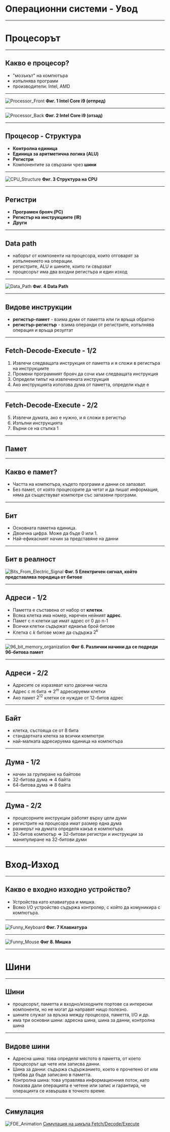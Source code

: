 # Операционни системи - Увод

---

# Процесорът

---

##  Какво е процесор?

- "мозъкът" на компютъра
- изпълнява програми
- производители: Intel, AMD

---


![Processor_Front](/Attachments/Processor_Front.png)
**Фиг. 1 Intel Core i9 (отпред)**

---


![Processor_Back](/Attachments/Processor_Back.png)
**Фиг. 2 Intel Core i9 (отзад)**

---

## Процесор - Структура

- **Контролна единица**
- **Единица за аритметична логика (ALU)**
- **Регистри**
- Компонентите за свързани чрез **шини**

---

![CPU_Structure](/Attachments/CPU_Structure.png)
**Фиг. 3 Структура на CPU**

---

## Регистри

- **Програмен брояч (PC)**
- **Регистър на инструкциите (IR)**
- **Други**

---

## Data path

- наборът от компоненти на процесора, които отговарят за изпълнението на операции.
- регистрите, ALU  и шините, които ги свързват
- процесорът има два входни регистъра и един изход

---

![Data_Path](/Attachments/Data_Path.png)
**Фиг. 4 Data Path**

---

## Видове инструкции

- **регистър-памет** - взима думи от паметта или ги връща обратно
- **регистър-регистър** - взима операнди от регистрите, изпълнява операция и връща резултат

---

## Fetch-Decode-Execute - 1/2

1. Извлечи следващата инструкция от паметта и я сложи в регистъра на инструкциите
2. Промени програмният брояч да сочи към следващата инструкция
3. Определи типът на извлечената инструкция
4. Ако инструкцията използва дума от паметта, определи къде е

---

## Fetch-Decode-Execute - 2/2

5. Извлечи думата, ако е нужно, и я сложи в регистър
6. Изпълни инструкцията
7. Върни се на стъпка 1

---
## Памет

---

## Какво е памет?

- Частта на компютъра, където програми и данни се запазват.
- Без памет, от която процесорите да четат и да пишат информация, няма да съществуват компютри със запазени програми.

---
## Бит

- Основната паметна единица.
- Двоична цифра. Може да бъде 0 или 1.
- Най-ефикасният начин за представяне на данни

---

## Бит в реалност

![Bits_From_Electric_Signal](/Attachments/BIts_From_Electric_Signal.jpg)
**Фиг. 5 Електричен сигнал, който представлява поредица от битове**

---
## Адреси  - 1/2

- Паметта е съставена от набор от **клетки**.
- Всяка клетка има номер, наречен нейният **адрес**.
- Памет с n клетки ще имат адрес от 0 до n-1
- Всички клетки съдържат еднакъв брой битове
- Клетка с _k_ битове може да съдържа $2^k$

---

![96_bit_memory_organization](/Attachments/96_bit_memory_organization.png)
**Фиг 6. Различни начини да се подреди 96-битова памет**

---

## Адреси - 2/2

- Адресите се изразяват като двоични числа
- Адрес с m бита => $2^m$ адресируеми клетки
- Ако памет $2^{12}$ клетки се нуждае от 12-битов адрес

---

## Байт

- клетка, състояща се от 8 бита
- стандартната клетка за всички компютри
- най-малката адресируема единица на компютъра

---

## Дума - 1/2

- начин за групиране на байтове
- 32-битова дума => 4 байта
- 64-битова дума => 8 байта

---
## Дума - 2/2

- процесорните инструкции работят върху цели думи
- регистрите на процесора имат размер една дума
- размерът на думата определя какъв е компютъра
- 32-битов компютър => 32-битови регистри и инструкции за манипулиране на 32-битови думи

---

# Вход-Изход

---

## Какво е входно изходно устройство?

- Устройства като клавиатура и мишка.
- Всяко I/O  устройство съдържа контролер, с който да комуникира с компютъра.

---

![Funny_Keyboard](/Attachments/Funny_Keyboard.png)
**Фиг. 7 Клавиатура**

---

![Funny_Mouse](/Attachments/Funny_Mouse.png)
**Фиг 8. Mишка**

---

# Шини

---

## Шини

- процесорът, паметта и входно/изходните портове са интересни компоненти, но не могат да направят нищо полезно.
- шините служат за връзка между процесора, паметта, I/O и др.
- има три основни шини: адресна шина, шина за данни, контролна шина

---

## Видове шини

- Адресна шина: това определя мястото в паметта, от което процесорът ще чете или записва данни.
- Шина за данни: съдържа съдържанието, което е прочетено от или трябва да бъде записано в паметта.
- Контролна шина: това управлява информационния поток, като показва дали операцията е четене или запис и гарантира, че операцията се извършва в точното време.

---

## Симулация

![FDE_Animation](/Attachments/FDE_Animation.png)
[Симулация на цикъла Fetch/Decode/Execute](https://www.hartismere.com/Curriculum/Computer-Science/GCSE-Computer-Science/CPU-Fetch-Decode-Execute-Animation)
